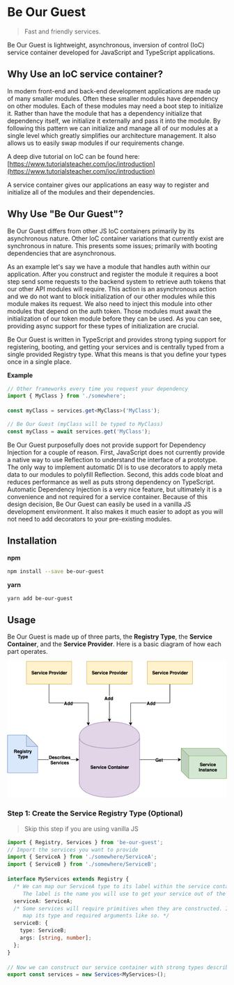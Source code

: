 # Be Our Guest

> Fast and friendly services.

Be Our Guest is lightweight, asynchronous, inversion of control (IoC) service container developed for JavaScript and TypeScript applications.

## Why Use an IoC service container?

In modern front-end and back-end development applications are made up of many smaller modules. Often these smaller modules have dependency on other modules. Each of these modules may need a boot step to initialize it. Rather than have the module that has a dependency initialize that dependency itself, we initialize it externally and pass it into the module. By following this pattern we can initialize and manage all of our modules at a single level which greatly simplifies our architecture management. It also allows us to easily swap modules if our requirements change.

A deep dive tutorial on IoC can be found here: [https://www.tutorialsteacher.com/ioc/introduction](https://www.tutorialsteacher.com/ioc/introduction)

A service container gives our applications an easy way to register and initialize all of the modules and their dependencies.

## Why Use "Be Our Guest"?

Be Our Guest differs from other JS IoC containers primarily by its asynchronous nature. Other IoC container variations that currently exist are synchronous in nature. This presents some issues; primarily with booting dependencies that are asynchronous.

As an example let's say we have a module that handles auth within our application. After you construct and register the module it requires a boot step send some requests to the backend system to retrieve auth tokens that our other API modules will require. This action is an asynchronous action and we do not want to block initialization of our other modules while this module makes its request. We also need to inject this module into other modules that depend on the auth token. Those modules must await the initialization of our token module before they can be used. As you can see, providing async support for these types of initialization are crucial.

Be Our Guest is written in TypeScript and provides strong typing support for registering, booting, and getting your services and is centrally typed from a single provided Registry type. What this means is that you define your types once in a single place.

**Example**

```typescript
// Other frameworks every time you request your dependency
import { MyClass } from './somewhere';

const myClass = services.get<MyClass>('MyClass');
```

```typescript
// Be Our Guest (myClass will be typed to MyClass)
const myClass = await services.get('MyClass');
```

Be Our Guest purposefully does not provide support for Dependency Injection for a couple of reason. First, JavaScript does not currently provide a native way to use Reflection to understand the interface of a prototype. The only way to implement automatic DI is to use decorators to apply meta data to our modules to polyfill Reflection. Second, this adds code bloat and reduces performance as well as puts strong dependency on TypeScript. Automatic Dependency Injection is a very nice feature, but ultimately it is a convenience and not required for a service container. Because of this design decision, Be Our Guest can easily be used in a vanilla JS development environment. It also makes it much easier to adopt as you will not need to add decorators to your pre-existing modules.

## Installation

**npm**

```bash
npm install --save be-our-guest
```

**yarn**

```bash
yarn add be-our-guest
```

## Usage

Be Our Guest is made up of three parts, the **Registry Type**, the **Service Container**, and the **Service Provider**. Here is a basic diagram of how each part operates.

![Service Container Parts Diagram](images/be-our-guest.png)

### Step 1: Create the Service Registry Type (Optional)

> Skip this step if you are using vanilla JS

```typescript
import { Registry, Services } from 'be-our-guest';
// Import the services you want to provide
import { ServiceA } from './somewhere/ServiceA';
import { ServiceB } from './somewhere/ServiceB';

interface MyServices extends Registry {
  /* We can map our ServiceA type to its label within the service container.
     The label is the name you will use to get your service out of the container later. */
  serviceA: ServiceA;
  /* Some services will require primitives when they are constructed. In these cases you can map
     map its type and required arguments like so. */
  serviceB: {
    type: ServiceB;
    args: [string, number];
  };
}

// Now we can construct our service container with strong types describing the services it provides.
export const services = new Services<MyServices>();
```
